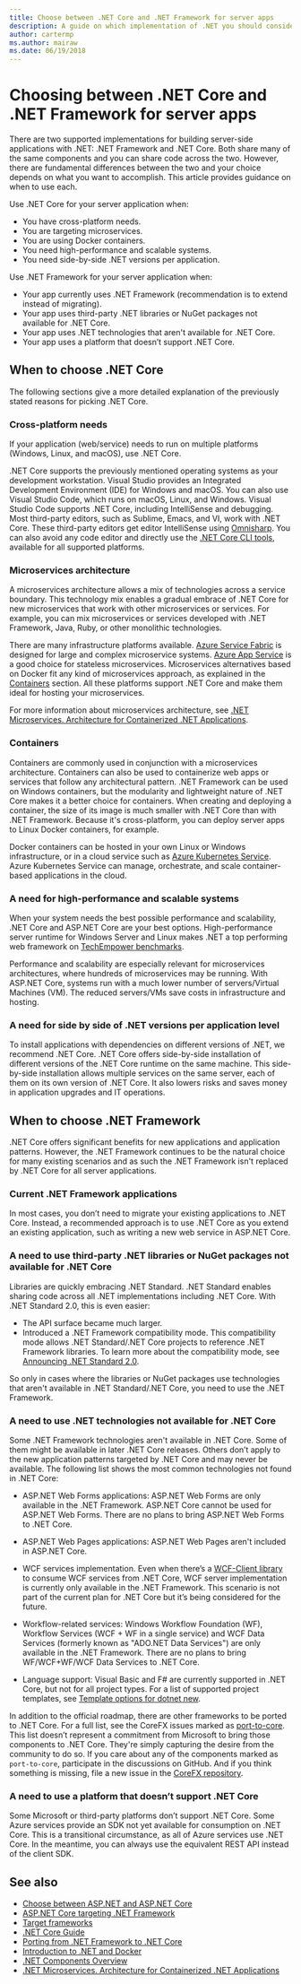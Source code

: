 ```yaml
---
title: Choose between .NET Core and .NET Framework for server apps
description: A guide on which implementation of .NET you should consider when building a server app in .NET.
author: cartermp
ms.author: mairaw
ms.date: 06/19/2018
---
```

# Choosing between .NET Core and .NET Framework for server apps

There are two supported implementations for building server-side applications with .NET: .NET Framework and .NET Core. Both share many of the same components and you can share code across the two. However, there are fundamental differences between the two and your choice depends on what you want to accomplish.  This article provides guidance on when to use each.

Use .NET Core for your server application when:

* You have cross-platform needs.
* You are targeting microservices.
* You are using Docker containers.
* You need high-performance and scalable systems.
* You need side-by-side .NET versions per application.

Use .NET Framework for your server application when:

* Your app currently uses .NET Framework (recommendation is to extend instead of migrating).
* Your app uses third-party .NET libraries or NuGet packages not available for .NET Core.
* Your app uses .NET technologies that aren't available for .NET Core.
* Your app uses a platform that doesn’t support .NET Core.

## When to choose .NET Core

The following sections give a more detailed explanation of the previously stated reasons for picking .NET Core.

### Cross-platform needs

If your application (web/service) needs to run on multiple platforms (Windows, Linux, and macOS), use .NET Core.

.NET Core supports the previously mentioned operating systems as your development workstation. Visual Studio provides an Integrated Development Environment (IDE) for Windows and macOS. You can also use Visual Studio Code, which runs on macOS, Linux, and Windows. Visual Studio Code supports .NET Core, including IntelliSense and debugging. Most third-party editors, such as Sublime, Emacs, and VI, work with .NET Core. These third-party editors get editor IntelliSense using [Omnisharp](https://www.omnisharp.net/). You can also avoid any code editor and directly use the [.NET Core CLI tools](../core/tools/index.md), available for all supported platforms.

### Microservices architecture

A microservices architecture allows a mix of technologies across a service boundary. This technology mix enables a gradual embrace of .NET Core for new microservices that work with other microservices or services. For example, you can mix microservices or services developed with .NET Framework, Java, Ruby, or other monolithic technologies.

There are many infrastructure platforms available. [Azure Service Fabric](https://azure.microsoft.com/services/service-fabric/) is designed for large and complex microservice systems. [Azure App Service](https://azure.microsoft.com/services/app-service/) is a good choice for stateless microservices. Microservices alternatives based on Docker fit any kind of microservices approach, as explained in the [Containers](#containers) section. All these platforms support .NET Core and make them ideal for hosting your microservices.

For more information about microservices architecture, see [.NET Microservices. Architecture for Containerized .NET Applications](microservices-architecture/index.md).

### Containers

Containers are commonly used in conjunction with a microservices architecture. Containers can also be used to containerize web apps or services that follow any architectural pattern. .NET Framework can be used on Windows containers, but the modularity and lightweight nature of .NET Core makes it a better choice for containers. When creating and deploying a container, the size of its image is much smaller with .NET Core than with .NET Framework. Because it's cross-platform, you can deploy server apps to Linux Docker containers, for example.

Docker containers can be hosted in your own Linux or Windows infrastructure, or in a cloud service such as [Azure Kubernetes Service](https://azure.microsoft.com/services/kubernetes-service/). Azure Kubernetes Service can manage, orchestrate, and scale container-based applications in the cloud.

### A need for high-performance and scalable systems

When your system needs the best possible performance and scalability, .NET Core and ASP.NET Core are your best options. High-performance server runtime for Windows Server and Linux makes .NET a top performing web framework on [TechEmpower benchmarks](https://www.techempower.com/benchmarks/#hw=ph&test=plaintext).

Performance and scalability are especially relevant for microservices architectures, where hundreds of microservices may be running. With ASP.NET Core, systems run with a much lower number of servers/Virtual Machines (VM). The reduced servers/VMs save costs in infrastructure and hosting.

### A need for side by side of .NET versions per application level

To install applications with dependencies on different versions of .NET, we recommend .NET Core. .NET Core offers side-by-side installation of different versions of the .NET Core runtime on the same machine. This side-by-side installation allows multiple services on the same server, each of them on its own version of .NET Core. It also lowers risks and saves money in application upgrades and IT operations.

## When to choose .NET Framework

.NET Core offers significant benefits for new applications and application patterns. However, the .NET Framework continues to be the natural choice for many existing scenarios and as such the .NET Framework isn't replaced by .NET Core for all server applications.

### Current .NET Framework applications

In most cases, you don’t need to migrate your existing applications to .NET Core. Instead, a recommended approach is to use .NET Core as you extend an existing application, such as writing a new web service in ASP.NET Core.

### A need to use third-party .NET libraries or NuGet packages not available for .NET Core

Libraries are quickly embracing .NET Standard. .NET Standard enables sharing code across all .NET implementations including .NET Core. With .NET Standard 2.0, this is even easier:

- The API surface became much larger. 
- Introduced a .NET Framework compatibility mode. This compatibility mode allows .NET Standard/.NET Core projects to reference .NET Framework libraries. To learn more about the compatibility mode, see [Announcing .NET Standard 2.0](https://devblogs.microsoft.com/dotnet/announcing-net-standard-2-0/).

So only in cases where the libraries or NuGet packages use technologies that aren't available in .NET Standard/.NET Core, you need to use the .NET Framework.

### A need to use .NET technologies not available for .NET Core

Some .NET Framework technologies aren't available in .NET Core. Some of them might be available in later .NET Core releases. Others don’t apply to the new application patterns targeted by .NET Core and may never be available. The following list shows the most common technologies not found in .NET Core:

* ASP.NET Web Forms applications: ASP.NET Web Forms are only available in the .NET Framework. ASP.NET Core cannot be used for ASP.NET Web Forms. There are no plans to bring ASP.NET Web Forms to .NET Core.

* ASP.NET Web Pages applications: ASP.NET Web Pages aren't included in ASP.NET Core. 

* WCF services implementation. Even when there’s a [WCF-Client library](https://github.com/dotnet/wcf) to consume WCF services from .NET Core, WCF server implementation is currently only available in the .NET Framework. This scenario is not part of the current plan for .NET Core but it’s being considered for the future.

* Workflow-related services: Windows Workflow Foundation (WF), Workflow Services (WCF + WF in a single service) and WCF Data Services (formerly known as "ADO.NET Data Services") are only available in the .NET Framework.  There are no plans to bring WF/WCF+WF/WCF Data Services to .NET Core.

* Language support: Visual Basic and F# are currently supported in .NET Core, but not for all project types. For a list of supported project templates, see [Template options for dotnet new](../core/tools/dotnet-new.md#arguments).

In addition to the official roadmap, there are other frameworks to be ported to .NET Core. For a full list, see the CoreFX issues marked as [port-to-core](https://github.com/dotnet/corefx/issues?q=is%3Aopen+is%3Aissue+label%3Aport-to-core). This list doesn’t represent a commitment from Microsoft to bring those components to .NET Core. They're simply capturing the desire from the community to do so. If you care about any of the components marked as `port-to-core`, participate in the discussions on GitHub. And if you think something is missing, file a new issue in the [CoreFX repository](https://github.com/dotnet/corefx/issues/new).

### A need to use a platform that doesn’t support .NET Core

Some Microsoft or third-party platforms don’t support .NET Core. Some Azure services provide an SDK not yet available for consumption on .NET Core. This is a transitional circumstance, as all of Azure services use .NET Core. In the meantime, you can always use the equivalent REST API instead of the client SDK.

## See also

- [Choose between ASP.NET and ASP.NET Core](/aspnet/core/choose-aspnet-framework)
- [ASP.NET Core targeting .NET Framework](/aspnet/core#aspnet-core-targeting-net-framework)
- [Target frameworks](frameworks.md)
- [.NET Core Guide](../core/index.md)
- [Porting from .NET Framework to .NET Core](../core/porting/index.md)
- [Introduction to .NET and Docker](../core/docker/intro-net-docker.md)
- [.NET Components Overview](components.md)
- [.NET Microservices. Architecture for Containerized .NET Applications](microservices-architecture/index.md)
